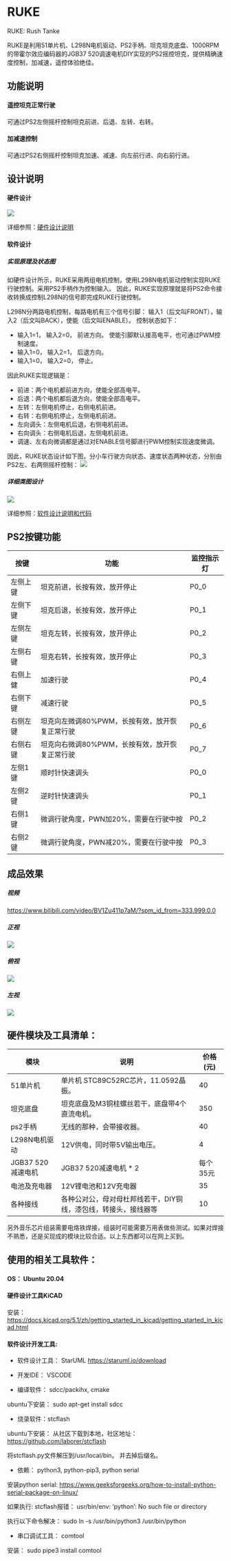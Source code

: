 # RUKE
RUKE: Rush Tanke

RUKE是利用51单片机、L298N电机驱动、PS2手柄、坦克坦克底盘、1000RPM的带霍尔效应编码器的JGB37 520调速电机DIY实现的PS2摇控坦克，提供精确速度控制，加减速，遥控体验绝佳。

## 功能说明
#### 遥控坦克正常行驶
可通过PS2左侧摇杆控制坦克前进、后退、左转、右转。

#### 加减速控制
可通过PS2右侧摇杆控制坦克加速、减速、向左前行进、向右前行进。


## 设计说明

#### 硬件设计

![](hardware/integrate_archetecture.png)

详细参照：[硬件设计说明](hardware/README.md)


#### 软件设计
##### 实现原理及状态图
如硬件设计所示，RUKE采用两组电机控制，使用L298N电机驱动控制实现RUKE行驶控制。采用PS2手柄作为控制输入。
因此，RUKE实现原理就是将PS2命令接收转换成控制L298N的信号即完成RUKE行驶控制。

L298N分两路电机控制，每路电机有三个信号引脚： 输入1（后文叫FRONT），输入2（后文叫BACK），使能（后文叫ENABLE）。
控制状态如下：
- 输入1=1， 输入2=0， 前进方向。 使能引脚默认接高电平，也可通过PWM控制速度。
- 输入1=0， 输入2=1， 后退方向。
- 输入1=0， 输入2=0， 停止。

因此RUKE实现逻辑是：
- 前进：两个电机都前进方向，使能全部高电平。
- 后退：两个电机都后退方向，使能全部高电平。
- 左转：左侧电机停止，右侧电机前进。
- 右转：右侧电机停止，左侧电机前进。
- 左向调头：左侧电机后退，右侧电机前进。
- 右向调头：右侧电机后退，左侧电机前进。
- 调速、左右向微调都是通过对ENABLE信号脚进行PWM控制实现速度微调。

因此，RUKE状态设计如下图，分小车行驶方向状态、速度状态两种状态，分别由PS2左、右两侧摇杆控制：
![](software/state_design.png)

##### 详细类图设计
![](software/class_design.png)

详细参照：[软件设计说明和代码](software/README.md)


## PS2按键功能

| 按键     | 功能                         | 监控指示灯 |
| -------- | ---------------------------- | ---------- |
| 左侧上键 | 坦克前进，长按有效，放开停止                  | P0_0       |
| 左侧下键 | 坦克后退，长按有效，放开停止                  | P0_1       |
| 左侧左键 | 坦克左转，长按有效，放开停止                  | P0_2       |
| 左侧右键 | 坦克右转，长按有效，放开停止                  | P0_3       |
| 右侧上健 | 加速行驶                                  | P0_4       |
| 右侧下键 | 减速行驶                                  | P0_5       |
| 右侧左键 | 坦克向左微调80%PWM，长按有效，放开恢复正常行驶  | P0_6       |
| 右侧右键 | 坦克向右微调80%PWM，长按有效，放开恢复正常行驶  | P0_7       |
| 左侧1键  | 顺时针快速调头                              | P0_0       |
| 左侧2键  | 逆时针快速调头                              | P0_1       |
| 右侧1键  | 微调行驶角度，PWN加20%，需要在行驶中按         | P0_2       |
| 右侧2键  | 微调行驶角度，PWN减20%，需要在行驶中按         | P0_3       |



## 成品效果

##### 视频

https://www.bilibili.com/video/BV1Zu411p7aM/?spm_id_from=333.999.0.0


##### 正视

![](RUKE_F.jpg)


##### 俯视

![](RUKE_T.jpg)

##### 左视

![](RUKE.jpg)


## 硬件模块及工具清单：

| 模块          | 说明                                                         | 价格(元) |
| ------------- | ------------------------------------------------------------ | -------- |
| 51单片机      | 单片机 STC89C52RC芯片，11.0592晶振。                         | 40       |
| 坦克底盘      | 坦克底盘及M3铜柱螺丝若干，底盘带4个直流电机。                | 350       |
| ps2手柄       | 无线的那种，会带接收器。                                     | 40       |
| L298N电机驱动 | 12V供电，同时带5V输出电压。                                  | 4        |
| JGB37 520减速电机  | JGB37 520减速电机 * 2              | 每个35元       |
| 电池及充电器  | 12V锂电池和12V充电器                                         | 35       |
| 各种接线      | 各种公对公，母对母杜邦线若干，DIY铜线，漆包线，转接头，接线器等 | 10       |

另外音乐芯片组装需要电烙铁焊接，组装时可能需要万用表做些测试。如果对焊接不熟悉，还是买现成的模块比较合适。以上东西都可以在网上买到。



## 使用的相关工具软件：

#### OS： Ubuntu 20.04



#### 硬件设计工具KiCAD

安装：https://docs.kicad.org/5.1/zh/getting_started_in_kicad/getting_started_in_kicad.html



#### 软件设计开发工具:

- 软件设计工具： StarUML  https://staruml.io/download

- 开发IDE： VSCODE

- 编译软件： sdcc/packihx, cmake

ubuntu下安装： sudo apt-get install sdcc

- 烧录软件：stcflash

ubuntu下安装： 从社区下载到本地，社区地址：https://github.com/laborer/stcflash

将stcflash.py文件解压到/usr/local/bin。 并去掉后缀名。

- 依赖： python3, python-pip3, python serial

安装python serial: https://www.geeksforgeeks.org/how-to-install-python-serial-package-on-linux/

如果执行: stcflash报错： usr/bin/env: ‘python’: No such file or directory

执行以下命令解决： sudo ln -s /usr/bin/python3 /usr/bin/python

- 串口调试工具： comtool

安装： sudo pipe3 install comtool